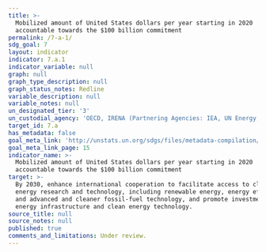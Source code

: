 ```yaml
---
title: >-
  Mobilized amount of United States dollars per year starting in 2020
  accountable towards the $100 billion commitment
permalink: /7-a-1/
sdg_goal: 7
layout: indicator
indicator: 7.a.1
indicator_variable: null
graph: null
graph_type_description: null
graph_status_notes: Redline
variable_description: null
variable_notes: null
un_designated_tier: '3'
un_custodial_agency: 'OECD, IRENA (Partnering Agencies: IEA, UN Energy, UNEP)'
target_id: 7.a
has_metadata: false
goal_meta_link: 'http://unstats.un.org/sdgs/files/metadata-compilation/Metadata-Goal-7.pdf'
goal_meta_link_page: 15
indicator_name: >-
  Mobilized amount of United States dollars per year starting in 2020
  accountable towards the $100 billion commitment
target: >-
  By 2030, enhance international cooperation to facilitate access to clean
  energy research and technology, including renewable energy, energy efficiency
  and advanced and cleaner fossil-fuel technology, and promote investment in
  energy infrastructure and clean energy technology.
source_title: null
source_notes: null
published: true
comments_and_limitations: Under review.
---
```


